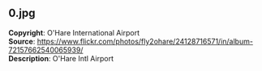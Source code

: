## 0.jpg
**Copyright**: O'Hare International Airport<br>
**Source**: https://www.flickr.com/photos/fly2ohare/24128716571/in/album-72157662540065939/<br>
**Description**: O'Hare Intl Airport

